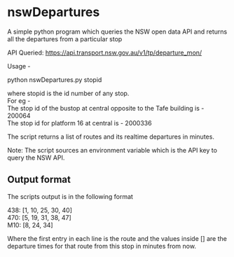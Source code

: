 # nswDepartures
A simple python program which queries the NSW open data API and returns all the departures from a particular stop

API Queried: https://api.transport.nsw.gov.au/v1/tp/departure_mon/

Usage - 

python nswDepartures.py stopid

where stopid is the id number of any stop.  
For eg -  
The stop id of the bustop at central opposite to the Tafe building is - 200064  
The stop id for platform 16 at central is - 2000336  
  
The script returns a list of routes and its realtime departures in minutes.  
  
Note: The script sources an environment variable which is the API key to query the NSW API.  

## Output format
The scripts output is in the following format

438: [1, 10, 25, 30, 40]  
470: [5, 19, 31, 38, 47]  
M10: [8, 24, 34]  


Where the first entry in each line is the route and the values inside [] are the departure times for that route from this stop in minutes from now.

